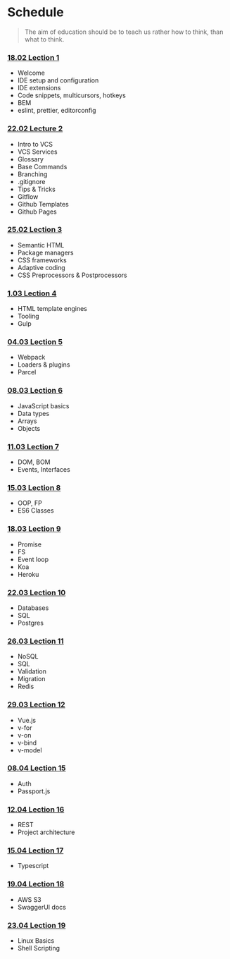 # Schedule

> The aim of education should be to teach us rather how to think, than what to think.

### [18.02 Lection 1](/lecture-1/lecture.md)

- Welcome
- IDE setup and configuration
- IDE extensions
- Code snippets, multicursors, hotkeys
- BEM
- eslint, prettier, editorconfig

### [22.02 Lecture 2](/lecture-2/lecture.md)

- Intro to VCS
- VCS Services
- Glossary
- Base Commands
- Branching
- .gitignore
- Tips & Tricks
- Gitflow
- Github Templates
- Github Pages

### [25.02 Lection 3](/lecture-3/lecture.md)

- Semantic HTML
- Package managers
- CSS frameworks
- Adaptive coding
- CSS Preprocessors & Postprocessors

### [1.03 Lection 4](/lecture-4/lecture.md)

- HTML template engines
- Tooling
- Gulp

### [04.03 Lection 5](/lecture-5/lecture.md)

- Webpack
- Loaders & plugins
- Parcel

### [08.03 Lection 6](/lecture-6/lecture.md)

- JavaScript basics
- Data types
- Arrays
- Objects

### [11.03 Lection 7](/lecture-7/lecture.md)

- DOM, BOM
- Events, Interfaces

### [15.03 Lection 8](/lecture-8/lecture.md)

- OOP, FP
- ES6 Classes

### [18.03 Lection 9](/lecture-9/lecture.md)

- Promise
- FS
- Event loop
- Koa
- Heroku

### [22.03 Lection 10](/lecture-10/lecture.md)

- Databases
- SQL
- Postgres

### [26.03 Lection 11](/lecture-11/lecture.md)

- NoSQL
- SQL
- Validation
- Migration
- Redis

### [29.03 Lection 12](/lecture-12/lecture.md)

- Vue.js
- v-for
- v-on
- v-bind
- v-model

### [08.04 Lection 15](/lecture-15/lecture.md)

- Auth
- Passport.js

### [12.04 Lection 16](/lecture-16/lecture.md)

- REST
- Project architecture

### [15.04 Lection 17](/lecture-17/lecture.md)

- Typescript

### [19.04 Lection 18](/lecture-18/lecture.md)

- AWS S3
- SwaggerUI docs

### [23.04 Lection 19](lecture-19/lecture.md)

- Linux Basics
- Shell Scripting
